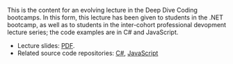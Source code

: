 This is the content for an evolving lecture in the Deep Dive Coding bootcamps. In this form, this lecture has been given to students in the .NET bootcamp, as well as to students in the inter-cohort professional devopment lecture series; the code examples are in C# and JavaScript.

* Lecture slides: [PDF](Intro%20to%20dynamic%20programming.pdf).
* Related source code repositories: [C#](https://github.com/nick-bennett/memo-demo-csharp), [JavaScript](https://github.com/nick-bennett/memo-demo-javascript)
